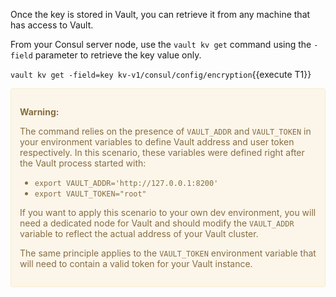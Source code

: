Once the key is stored in Vault, you can retrieve it
from any machine that has access to Vault.

From your Consul server node, use the `vault kv get`
command using the `-field` parameter to retrieve the
key value only.

`vault kv get -field=key kv-v1/consul/config/encryption`{{execute T1}}

<div style="background-color:#fcf6ea; color:#866d42; border:1px solid #f8ebcf; padding:1em; border-radius:3px;">
  <p><strong>Warning: </strong>

  The command relies on the presence of `VAULT_ADDR` and `VAULT_TOKEN` in your environment variables to define Vault address and user token respectively. In this scenario, these variables were defined right after the Vault process started with:
  * `export VAULT_ADDR='http://127.0.0.1:8200'`
  * `export VAULT_TOKEN="root"`

  If you want to apply this scenario to your own dev environment,
  you will need a dedicated node for Vault and should modify the
  `VAULT_ADDR` variable to reflect the actual address of your
  Vault cluster.

  The same principle applies to the `VAULT_TOKEN` environment variable
  that will need to contain a valid token for your Vault instance.

</p></div>





